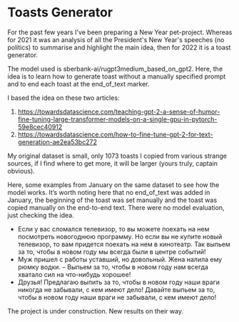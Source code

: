 # Toasts Generator

For the past few years I've been preparing a New Year pet-project. Whereas for 2021 it was an analysis of all the President's New Year's speeches (no politics) to summarise and highlight the main idea, then for 2022 it is a toast generator.

The model used is sberbank-ai/rugpt3medium_based_on_gpt2. Here, the idea is to learn how to generate toast without a manually specified prompt and to end each toast at the end_of_text marker. 

I based the idea on these two articles:
1. https://towardsdatascience.com/teaching-gpt-2-a-sense-of-humor-fine-tuning-large-transformer-models-on-a-single-gpu-in-pytorch-59e8cec40912
2. https://towardsdatascience.com/how-to-fine-tune-gpt-2-for-text-generation-ae2ea53bc272

My original dataset is small, only 1073 toasts I copied from various strange sources, if I find where to get more, it will be larger (yours truly, captain obvious).

Here, some examples from January on the same dataset to see how the model works. It’s worth noting here that no end_of_text was added in January, the beginning of the toast was set manually and the toast was copied manually on the end-to-end text. There were no model evaluation, just checking the idea.

- Если у вас сломался телевизор, то вы можете поехать на нем посмотреть новогоднюю программу. Но если вы не купите новый телевизор, то вам придется поехать на нем в кинотеатр. Так выпьем за то, чтобы в новом году мы всегда были в центре событий!
- Муж пришел с работы уставший, но довольный. Жена налила ему рюмку водки. – Выпьем за то, чтобы в новом году нам всегда хватало сил на что-нибудь хорошее!
- Друзья! Предлагаю выпить за то, чтобы в новом году наши враги никогда не забывали, с кем имеют дело! Давайте выпьем за то, чтобы в новом году наши враги не забывали, с кем имеют дело!

The project is under construction. New results on their way.
